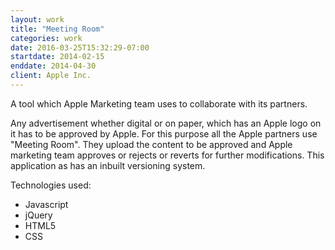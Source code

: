 ```yaml
---
layout: work
title: "Meeting Room"
categories: work
date: 2016-03-25T15:32:29-07:00
startdate: 2014-02-15
enddate: 2014-04-30
client: Apple Inc.
---
```


A tool which Apple Marketing team uses to collaborate with its partners.

<!--more-->

Any advertisement whether digital or on paper, which has an Apple logo on it has to be approved by Apple. For this purpose all the Apple partners use "Meeting Room". They upload the content to be approved and Apple marketing team approves or rejects or reverts for further modifications. This application as has an inbuilt versioning system.

Technologies used:

-   Javascript
-   jQuery
-   HTML5
-   CSS
